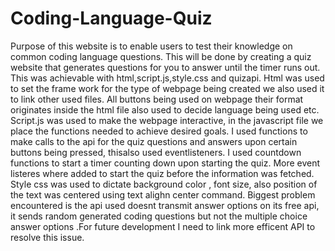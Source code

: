 # Coding-Language-Quiz
Purpose of this website is to enable users to test their knowledge on common coding language questions.
This will be done by creating a quiz website that generates questions for you to answer until the timer runs out.
This was achievable with html,script.js,style.css and quizapi.
Html was used to set the frame work for the type of webpage being created we also used it to link other used files. All buttons being used on webpage their format originates inside the html file also used to decide language being used etc.
Script.js was used to make the webpage interactive, in the javascript file we place the functions needed to achieve desired goals.
I used functions to make calls to the api for the quiz questions and answers upon certain buttons being pressed, thisalso used eventlisteners.
I used countdown functions to start a timer counting down upon starting the quiz. More event listeres where added to start the quiz before the information was fetched.
Style css was used to dictate background color , font size, also position of the text was centered using text alighn center command.
Biggest problem encountered is the api used doesnt transmit answer options on its free api, it sends random generated coding questions but not the multiple choice answer options .For future development I need to link more efficent API to resolve this issue.